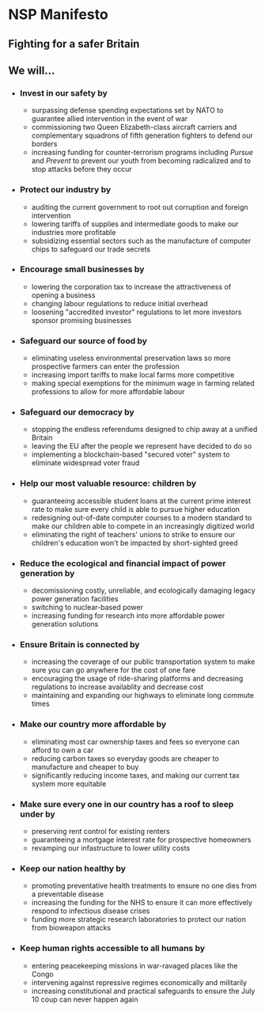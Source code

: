 # NSP Manifesto

## Fighting for a safer Britain
## We will...
* ### Invest in our safety by
  * surpassing defense spending expectations set by NATO to guarantee allied intervention in the event of war
  * commissioning two Queen Elizabeth-class aircraft carriers and complementary squadrons of fifth generation fighters to defend our borders
  * increasing funding for counter-terrorism programs including *Pursue* and *Prevent* to prevent our youth from becoming radicalized and to stop attacks before they occur
* ### Protect our industry by
  * auditing the current government to root out corruption and foreign intervention
  * lowering tariffs of supplies and intermediate goods to make our industries more profitable 
  * subsidizing essential sectors such as the manufacture of computer chips to safeguard our trade secrets 
* ### Encourage small businesses by
  * lowering the corporation tax to increase the attractiveness of opening a business
  * changing labour regulations to reduce initial overhead
  * loosening "accredited investor" regulations to let more investors sponsor promising businesses 
* ### Safeguard our source of food by
  * eliminating useless environmental preservation laws so more prospective farmers can enter the profession
  * increasing import tariffs to make local farms more competitive
  * making special exemptions for the minimum wage in farming related professions to allow for more affordable labour
* ### Safeguard our democracy by
  * stopping the endless referendums designed to chip away at a unified Britain
  * leaving the EU after the people we represent have decided to do so
  * implementing a blockchain-based "secured voter" system to eliminate widespread voter fraud 

<!-- ![say the line, bart!](https://i.kym-cdn.com/entries/icons/original/000/026/155/maxresdefault_(2).jpg) -->

* ### Help our most valuable resource: children by
  * guaranteeing accessible student loans at the current prime interest rate to make sure every child is able to pursue higher education
  * redesigning out-of-date computer courses to a modern standard to make our children able to compete in an increasingly digitized world
  * eliminating the right of teachers' unions to strike to ensure our children's education won't be impacted by short-sighted greed
* ### Reduce the ecological and financial impact of power generation by
  * decomissioning costly, unreliable, and ecologically damaging legacy power generation facilities  
  * switching to nuclear-based power
  * increasing funding for research into more affordable power generation solutions
* ### Ensure Britain is connected by
  * increasing the coverage of our public transportation system to make sure you can go anywhere for the cost of one fare
  * encouraging the usage of ride-sharing platforms and decreasing regulations to increase availablity and decrease cost
  * maintaining and expanding our highways to eliminate long commute times
* ### Make our country more affordable by
  * eliminating most car ownership taxes and fees so everyone can afford to own a car
  * reducing carbon taxes so everyday goods are cheaper to manufacture and cheaper to buy
  * significantly reducing income taxes, and making our current tax system more equitable
* ### Make sure every one in our country has a roof to sleep under by
  * preserving rent control for existing renters
  * guaranteeing a mortgage interest rate for prospective homeowners
  * revamping our infastructure to lower utility costs
* ### Keep our nation healthy by
  * promoting preventative health treatments to ensure no one dies from a preventable disease
  * increasing the funding for the NHS to ensure it can more effectively respond to infectious disease crises
  * funding more strategic research laboratories to protect our nation from bioweapon attacks
* ### Keep human rights accessible to all humans by
  * entering peacekeeping missions in war-ravaged places like the Congo
  * intervening against repressive regimes economically and militarily 
  * increasing constitutional and practical safeguards to ensure the July 10 coup can never happen again
